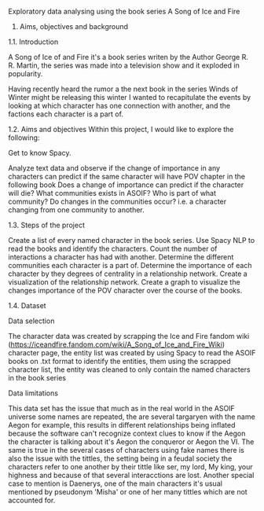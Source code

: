 Exploratory data analysing using the book series A Song of Ice and Fire

1. Aims, objectives and background

1.1. Introduction

A Song of Ice of and Fire it's a book series writen by the Author George R. R. Martin, the series was made into a television show and it exploded in popularity.

Having recently heard the rumor a the next book in the series Winds of Winter might be releasing this winter I wanted to recapitulate the events by looking at which character has one connection with another, and the factions each character is a part of. 

1.2. Aims and objectives
Within this project, I would like to explore the following:

Get to know Spacy.

Analyze text data and observe if the change of importance in any characters can predict if the same character will have POV chapter in the following book
Does a change of importance can predict if the character will die?
What communities exists in ASOIF?
Who is part of what community?
Do changes in the communities occur? i.e. a character changing from one community to another.

1.3. Steps of the project

Create a list of every named character in the book series.
Use Spacy NLP to read the books and identify the characters.
Count the number of interactions a character has had with another.
Determine the different communities each character is a part of.
Determine the importance of each character by they degrees of centrality in a relationship network.
Create a visualization of the relationship network.
Create a graph to visualize the changes importance of the POV character over the course of the books.

1.4. Dataset

Data selection

The character data was created by scrapping the Ice and Fire fandom wiki (https://iceandfire.fandom.com/wiki/A_Song_of_Ice_and_Fire_Wiki) character page, the entity list was created by using Spacy to read the ASOIF books on .txt format to identify the entities, them using the scrapped character list, the entity was cleaned to only contain the named characters in the book series

Data limitations

This data set has the issue that much as in the real world in the ASOIF universe some names are repeated, the are several targaryen with the name Aegon for example, this results in different relationships being inflated because the software can't recognize context clues to know if the Aegon the character is talking about it's Aegon the conqueror or Aegon the VI. The same is true in the several cases of characters using fake names
there is also the issue with the tittles, the setting being in a feudal society the characters refer to one another by their tittle like ser, my lord, My king, your highness and because of that several interacctions are lost.
Another special case to mention is Daenerys, one of the main characters it's usual mentioned by pseudonym 'Misha' or one of her many tittles which are not accounted for.
